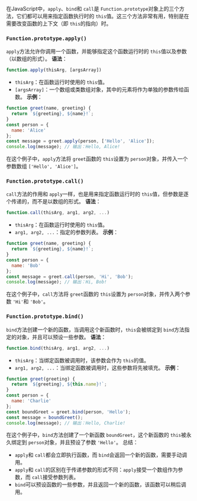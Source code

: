在JavaScript中，`apply`、`bind`和 `call`是 `Function.prototype`对象上的三个方法，它们都可以用来指定函数执行时的 `this`值。这三个方法非常有用，特别是在需要改变函数的上下文（即 `this`的指向）时。

### `Function.prototype.apply()`

`apply`方法允许你调用一个函数，并能够指定这个函数运行时的 `this`值以及参数（以数组的形式）。
**语法**：

```javascript
function.apply(thisArg, [argsArray])
```

- `thisArg`：在函数运行时使用的 `this`值。
- `[argsArray]`：一个数组或类数组对象，其中的元素将作为单独的参数传给函数。
  **示例**：

```javascript
function greet(name, greeting) {
  return `${greeting}, ${name}!`;
}
const person = {
  name: 'Alice'
};
const message = greet.apply(person, ['Hello', 'Alice']);
console.log(message); // 输出：Hello, Alice!
```

在这个例子中，`apply`方法将 `greet`函数的 `this`设置为 `person`对象，并传入一个参数数组 `['Hello', 'Alice']`。

### `Function.prototype.call()`

`call`方法的作用和 `apply`一样，也是用来指定函数运行时的 `this`值，但参数是逐个传递的，而不是以数组的形式。
**语法**：

```javascript
function.call(thisArg, arg1, arg2, ...)
```

- `thisArg`：在函数运行时使用的 `this`值。
- `arg1, arg2, ...`：指定的参数列表。
  **示例**：

```javascript
function greet(name, greeting) {
  return `${greeting}, ${name}!`;
}
const person = {
  name: 'Bob'
};
const message = greet.call(person, 'Hi', 'Bob');
console.log(message); // 输出：Hi, Bob!
```

在这个例子中，`call`方法将 `greet`函数的 `this`设置为 `person`对象，并传入两个参数 `'Hi'`和 `'Bob'`。

### `Function.prototype.bind()`

`bind`方法创建一个新的函数，当调用这个新函数时，`this`会被绑定到 `bind`方法指定的对象，并且可以预设一些参数。
**语法**：

```javascript
function.bind(thisArg, arg1, arg2, ...)
```

- `thisArg`：当绑定函数被调用时，该参数会作为 `this`的值。
- `arg1, arg2, ...`：当绑定函数被调用时，这些参数将先被填充。
  **示例**：

```javascript
function greet(greeting) {
  return `${greeting}, ${this.name}!`;
}
const person = {
  name: 'Charlie'
};
const boundGreet = greet.bind(person, 'Hello');
const message = boundGreet();
console.log(message); // 输出：Hello, Charlie!
```

在这个例子中，`bind`方法创建了一个新函数 `boundGreet`，这个新函数的 `this`被永久绑定到 `person`对象，并且预设了参数 `'Hello'`。
总结：

- `apply`和 `call`都会立即执行函数，而 `bind`会返回一个新的函数，需要手动调用。
- `apply`和 `call`的区别在于传递参数的形式不同：`apply`接受一个数组作为参数，而 `call`接受参数列表。
- `bind`可以预设函数的一些参数，并且返回一个新的函数，该函数可以稍后调用。
